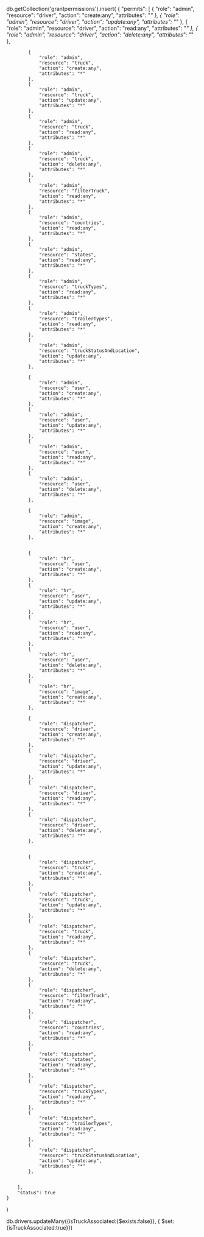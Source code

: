 db.getCollection('grantpermissions').insert(
    {
        "permits": [
            {
                "role": "admin",
                "resource": "driver",
                "action": "create:any",
                "attributes": "*"
            },
            {
                "role": "admin",
                "resource": "driver",
                "action": "update:any",
                "attributes": "*"
            },
            {
                "role": "admin",
                "resource": "driver",
                "action": "read:any",
                "attributes": "*"
            },
            {
                "role": "admin",
                "resource": "driver",
                "action": "delete:any",
                "attributes": "*"
            },

            {
                "role": "admin",
                "resource": "truck",
                "action": "create:any",
                "attributes": "*"
            },
            {
                "role": "admin",
                "resource": "truck",
                "action": "update:any",
                "attributes": "*"
            },
            {
                "role": "admin",
                "resource": "truck",
                "action": "read:any",
                "attributes": "*"
            },
            {
                "role": "admin",
                "resource": "truck",
                "action": "delete:any",
                "attributes": "*"
            },
            {
                "role": "admin",
                "resource": "filterTruck",
                "action": "read:any",
                "attributes": "*"
            },
            {
                "role": "admin",
                "resource": "countries",
                "action": "read:any",
                "attributes": "*"
            },
            {
                "role": "admin",
                "resource": "states",
                "action": "read:any",
                "attributes": "*"
            },
            {
                "role": "admin",
                "resource": "truckTypes",
                "action": "read:any",
                "attributes": "*"
            },
            {
                "role": "admin",
                "resource": "trailerTypes",
                "action": "read:any",
                "attributes": "*"
            },
            {
                "role": "admin",
                "resource": "truckStatusAndLocation",
                "action": "update:any",
                "attributes": "*"
            },

            {
                "role": "admin",
                "resource": "user",
                "action": "create:any",
                "attributes": "*"
            },
            {
                "role": "admin",
                "resource": "user",
                "action": "update:any",
                "attributes": "*"
            },
            {
                "role": "admin",
                "resource": "user",
                "action": "read:any",
                "attributes": "*"
            },
            {
                "role": "admin",
                "resource": "user",
                "action": "delete:any",
                "attributes": "*"
            },

            {
                "role": "admin",
                "resource": "image",
                "action": "create:any",
                "attributes": "*"
            },


            {
                "role": "hr",
                "resource": "user",
                "action": "create:any",
                "attributes": "*"
            },
            {
                "role": "hr",
                "resource": "user",
                "action": "update:any",
                "attributes": "*"
            },
            {
                "role": "hr",
                "resource": "user",
                "action": "read:any",
                "attributes": "*"
            },
            {
                "role": "hr",
                "resource": "user",
                "action": "delete:any",
                "attributes": "*"
            },
            {
                "role": "hr",
                "resource": "image",
                "action": "create:any",
                "attributes": "*"
            },

            {
                "role": "dispatcher",
                "resource": "driver",
                "action": "create:any",
                "attributes": "*"
            },
            {
                "role": "dispatcher",
                "resource": "driver",
                "action": "update:any",
                "attributes": "*"
            },
            {
                "role": "dispatcher",
                "resource": "driver",
                "action": "read:any",
                "attributes": "*"
            },
            {
                "role": "dispatcher",
                "resource": "driver",
                "action": "delete:any",
                "attributes": "*"
            },


            {
                "role": "dispatcher",
                "resource": "truck",
                "action": "create:any",
                "attributes": "*"
            },
            {
                "role": "dispatcher",
                "resource": "truck",
                "action": "update:any",
                "attributes": "*"
            },
            {
                "role": "dispatcher",
                "resource": "truck",
                "action": "read:any",
                "attributes": "*"
            },
            {
                "role": "dispatcher",
                "resource": "truck",
                "action": "delete:any",
                "attributes": "*"
            },
            {
                "role": "dispatcher",
                "resource": "filterTruck",
                "action": "read:any",
                "attributes": "*"
            },
            {
                "role": "dispatcher",
                "resource": "countries",
                "action": "read:any",
                "attributes": "*"
            },
            {
                "role": "dispatcher",
                "resource": "states",
                "action": "read:any",
                "attributes": "*"
            },
            {
                "role": "dispatcher",
                "resource": "truckTypes",
                "action": "read:any",
                "attributes": "*"
            },
            {
                "role": "dispatcher",
                "resource": "trailerTypes",
                "action": "read:any",
                "attributes": "*"
            },
            {
                "role": "dispatcher",
                "resource": "truckStatusAndLocation",
                "action": "update:any",
                "attributes": "*"
            },


        ],
        "status": true
    }
)

  db.drivers.updateMany({isTruckAssociated:{$exists:false}}, { $set:{isTruckAssociated:true}})